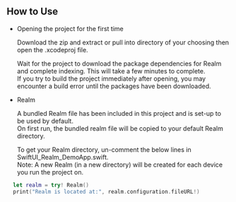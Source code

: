 ##  How to Use
- Opening the project for the first time

  Download the zip and extract or pull into directory of your choosing then open the .xcodeproj file.

  Wait for the project to download the package dependencies for Realm and complete indexing. This will take a few minutes to complete.\
  If you try to build the project immediately after opening, you may encounter a build error until the packages have been downloaded.

- Realm

  A bundled Realm file has been included in this project and is set-up to be used by default.\
  On first run, the bundled realm file will be copied to your default Realm directory.

  To get your Realm directory, un-comment the below lines in SwiftUI_Realm_DemoApp.swift.\
  Note: A new Realm (in a new directory) will be created for each device you run the project on.
  
```swift
  let realm = try! Realm()
  print("Realm is located at:", realm.configuration.fileURL!)
```

